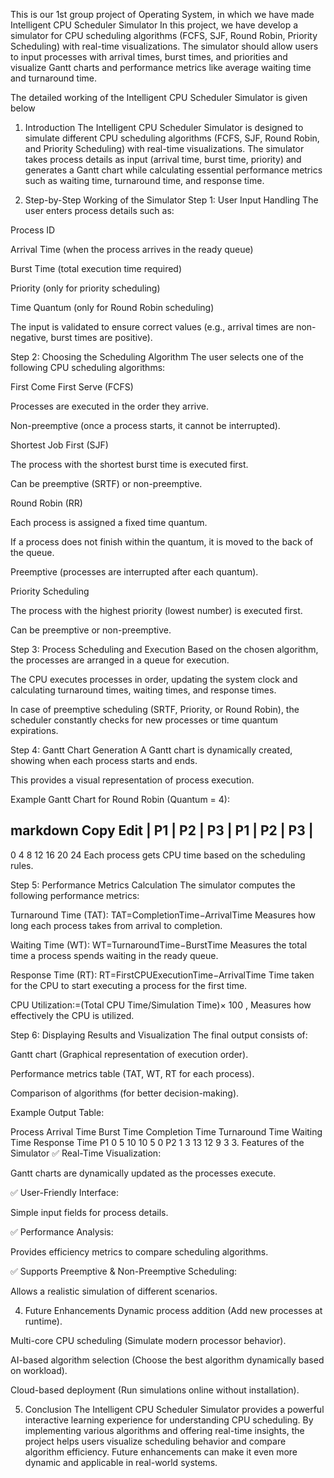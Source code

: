 This is our 1st group project of Operating System, in which we have made Intelligent CPU Scheduler Simulator
In this project, we have develop a simulator for CPU scheduling algorithms (FCFS, SJF, Round Robin, Priority Scheduling) with real-time visualizations. The simulator should allow users to input processes with arrival times, burst times, and priorities and visualize Gantt charts and performance metrics like average waiting time and turnaround time.

The detailed working of the Intelligent CPU Scheduler Simulator is given below
1. Introduction
The Intelligent CPU Scheduler Simulator is designed to simulate different CPU scheduling algorithms (FCFS, SJF, Round Robin, and Priority Scheduling) with real-time visualizations. The simulator takes process details as input (arrival time, burst time, priority) and generates a Gantt chart while calculating essential performance metrics such as waiting time, turnaround time, and response time.

2. Step-by-Step Working of the Simulator
Step 1: User Input Handling
The user enters process details such as:

Process ID

Arrival Time (when the process arrives in the ready queue)

Burst Time (total execution time required)

Priority (only for priority scheduling)

Time Quantum (only for Round Robin scheduling)

The input is validated to ensure correct values (e.g., arrival times are non-negative, burst times are positive).

Step 2: Choosing the Scheduling Algorithm
The user selects one of the following CPU scheduling algorithms:

First Come First Serve (FCFS)

Processes are executed in the order they arrive.

Non-preemptive (once a process starts, it cannot be interrupted).

Shortest Job First (SJF)

The process with the shortest burst time is executed first.

Can be preemptive (SRTF) or non-preemptive.

Round Robin (RR)

Each process is assigned a fixed time quantum.

If a process does not finish within the quantum, it is moved to the back of the queue.

Preemptive (processes are interrupted after each quantum).

Priority Scheduling

The process with the highest priority (lowest number) is executed first.

Can be preemptive or non-preemptive.

Step 3: Process Scheduling and Execution
Based on the chosen algorithm, the processes are arranged in a queue for execution.

The CPU executes processes in order, updating the system clock and calculating turnaround times, waiting times, and response times.

In case of preemptive scheduling (SRTF, Priority, or Round Robin), the scheduler constantly checks for new processes or time quantum expirations.

Step 4: Gantt Chart Generation
A Gantt chart is dynamically created, showing when each process starts and ends.

This provides a visual representation of process execution.

Example Gantt Chart for Round Robin (Quantum = 4):

markdown
Copy
Edit
| P1 | P2 | P3 | P1 | P2 | P3 |
---------------------------------
0    4    8    12   16   20   24
Each process gets CPU time based on the scheduling rules.

Step 5: Performance Metrics Calculation
The simulator computes the following performance metrics:

Turnaround Time (TAT):
TAT=CompletionTime−ArrivalTime
Measures how long each process takes from arrival to completion.

Waiting Time (WT):
WT=TurnaroundTime−BurstTime
Measures the total time a process spends waiting in the ready queue.

Response Time (RT):
RT=FirstCPUExecutionTime−ArrivalTime
Time taken for the CPU to start executing a process for the first time.

CPU Utilization:=(Total CPU Time/Simulation Time)× 100 , Measures how effectively the CPU is utilized.

Step 6: Displaying Results and Visualization
The final output consists of:

Gantt chart (Graphical representation of execution order).

Performance metrics table (TAT, WT, RT for each process).

Comparison of algorithms (for better decision-making).

Example Output Table:

Process	Arrival Time	Burst Time	Completion Time	Turnaround Time	Waiting Time	Response Time
P1	0	5	10	10	5	0
P2	1	3	13	12	9	3
3. Features of the Simulator
✅ Real-Time Visualization:

Gantt charts are dynamically updated as the processes execute.

✅ User-Friendly Interface:

Simple input fields for process details.

✅ Performance Analysis:

Provides efficiency metrics to compare scheduling algorithms.

✅ Supports Preemptive & Non-Preemptive Scheduling:

Allows a realistic simulation of different scenarios.

4. Future Enhancements
Dynamic process addition (Add new processes at runtime).

Multi-core CPU scheduling (Simulate modern processor behavior).

AI-based algorithm selection (Choose the best algorithm dynamically based on workload).

Cloud-based deployment (Run simulations online without installation).

5. Conclusion
The Intelligent CPU Scheduler Simulator provides a powerful interactive learning experience for understanding CPU scheduling. By implementing various algorithms and offering real-time insights, the project helps users visualize scheduling behavior and compare algorithm efficiency. Future enhancements can make it even more dynamic and applicable in real-world systems.

